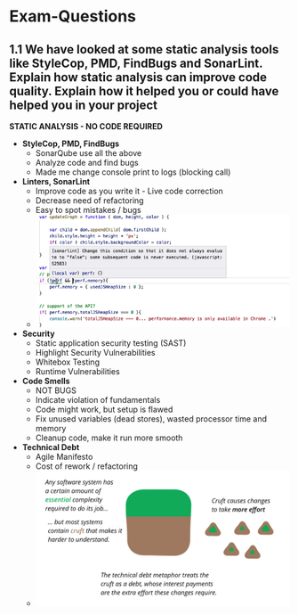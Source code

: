 # Exam-Questions
 
## 1.1 We have looked at some static analysis tools like StyleCop, PMD, FindBugs and SonarLint. Explain how static analysis can improve code quality. Explain how it helped you or could have helped you in your project</h1>   
<b>STATIC ANALYSIS - NO CODE REQUIRED</b>

- <b>StyleCop, PMD, FindBugs</b>
    - SonarQube use all the above
    - Analyze code and find bugs
    - Made me change console print to logs (blocking call)
- <b>Linters, SonarLint</b>
    - Improve code as you write it - Live code correction
    - Decrease need of refactoring
    - Easy to spot mistakes / bugs
    - <img src="media/lint.png">
- <b>Security</b>
    - Static application security testing (SAST)
    - Highlight Security Vulnerabilities
    - Whitebox Testing
    - Runtime Vulnerabilities
- <b>Code Smells</b>
    - NOT BUGS
    - Indicate violation of fundamentals
    - Code might work, but setup is flawed
    - Fix unused variables (dead stores), wasted processor time and memory
    - Cleanup code, make it run more smooth
- <b>Technical Debt</b>
    - Agile Manifesto
    - Cost of rework / refactoring
    - <img width=500px src="media/techdebt.png">

